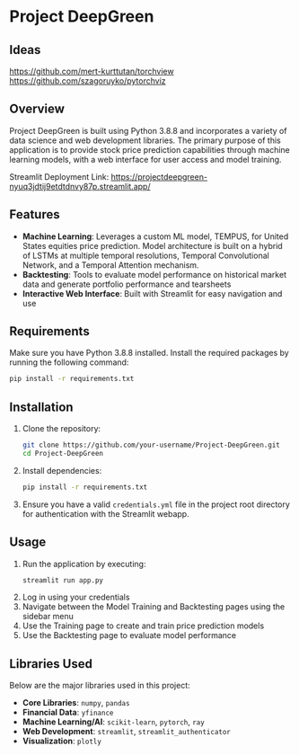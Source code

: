 # Project DeepGreen

## Ideas
https://github.com/mert-kurttutan/torchview
https://github.com/szagoruyko/pytorchviz

## Overview

Project DeepGreen is built using Python 3.8.8 and incorporates a variety of data science and web development libraries. The primary purpose of this application is to provide stock price prediction capabilities through machine learning models, with a web interface for user access and model training.

Streamlit Deployment Link: https://projectdeepgreen-nyuq3jdtij9etdtdnvy87p.streamlit.app/

## Features

- **Machine Learning**: Leverages a custom ML model, TEMPUS, for United States equities price prediction. Model architecture is built on a hybrid of LSTMs at multiple temporal resolutions, Temporal Convolutional Network, and a Temporal Attention mechanism.
- **Backtesting**: Tools to evaluate model performance on historical market data and generate portfolio performance and tearsheets
- **Interactive Web Interface**: Built with Streamlit for easy navigation and use

## Requirements

Make sure you have Python 3.8.8 installed. Install the required packages by running the following command:

```bash
pip install -r requirements.txt
```

## Installation

1. Clone the repository:
   ```bash
   git clone https://github.com/your-username/Project-DeepGreen.git
   cd Project-DeepGreen
   ```
2. Install dependencies:
   ```bash
   pip install -r requirements.txt
   ```
3. Ensure you have a valid `credentials.yml` file in the project root directory for authentication with the Streamlit webapp.

## Usage

1. Run the application by executing:
   ```bash
   streamlit run app.py
   ```
2. Log in using your credentials
3. Navigate between the Model Training and Backtesting pages using the sidebar menu
4. Use the Training page to create and train price prediction models
5. Use the Backtesting page to evaluate model performance

## Libraries Used

Below are the major libraries used in this project:

- **Core Libraries**: `numpy`, `pandas`
- **Financial Data**: `yfinance`
- **Machine Learning/AI**: `scikit-learn`, `pytorch`, `ray`
- **Web Development**: `streamlit`, `streamlit_authenticator`
- **Visualization**: `plotly`
